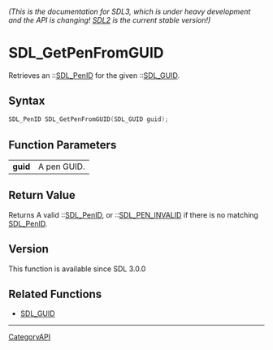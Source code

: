 ###### (This is the documentation for SDL3, which is under heavy development and the API is changing! [SDL2](https://wiki.libsdl.org/SDL2/) is the current stable version!)
# SDL_GetPenFromGUID

Retrieves an ::[SDL_PenID](SDL_PenID.md) for the given ::[SDL_GUID](SDL_GUID.md).

## Syntax

```c
SDL_PenID SDL_GetPenFromGUID(SDL_GUID guid);

```

## Function Parameters

|              |             |
| ------------ | ----------- |
| **guid**     | A pen GUID. |

## Return Value

Returns A valid ::[SDL_PenID](SDL_PenID.md), or
::[SDL_PEN_INVALID](SDL_PEN_INVALID.md) if there is no matching
[SDL_PenID](SDL_PenID.md).

## Version

This function is available since SDL 3.0.0

## Related Functions

* [SDL_GUID](SDL_GUID.md)

----
[CategoryAPI](CategoryAPI.md)
